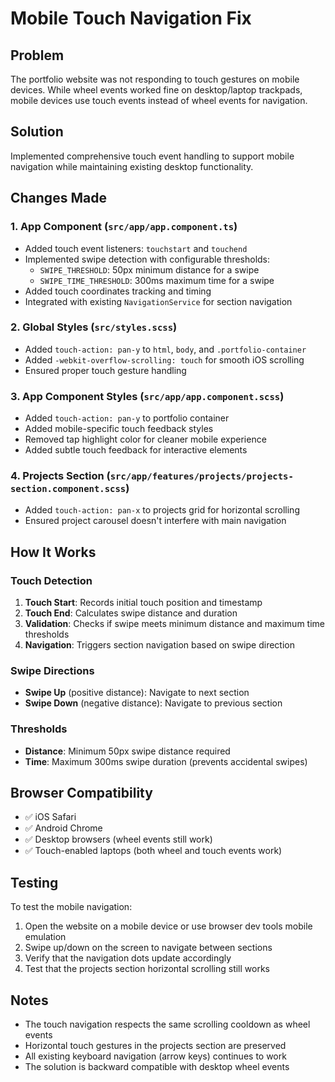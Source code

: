 # Mobile Touch Navigation Fix

## Problem
The portfolio website was not responding to touch gestures on mobile devices. While wheel events worked fine on desktop/laptop trackpads, mobile devices use touch events instead of wheel events for navigation.

## Solution
Implemented comprehensive touch event handling to support mobile navigation while maintaining existing desktop functionality.

## Changes Made

### 1. App Component (`src/app/app.component.ts`)
- Added touch event listeners: `touchstart` and `touchend`
- Implemented swipe detection with configurable thresholds:
  - `SWIPE_THRESHOLD`: 50px minimum distance for a swipe
  - `SWIPE_TIME_THRESHOLD`: 300ms maximum time for a swipe
- Added touch coordinates tracking and timing
- Integrated with existing `NavigationService` for section navigation

### 2. Global Styles (`src/styles.scss`)
- Added `touch-action: pan-y` to `html`, `body`, and `.portfolio-container`
- Added `-webkit-overflow-scrolling: touch` for smooth iOS scrolling
- Ensured proper touch gesture handling

### 3. App Component Styles (`src/app/app.component.scss`)
- Added `touch-action: pan-y` to portfolio container
- Added mobile-specific touch feedback styles
- Removed tap highlight color for cleaner mobile experience
- Added subtle touch feedback for interactive elements

### 4. Projects Section (`src/app/features/projects/projects-section.component.scss`)
- Added `touch-action: pan-x` to projects grid for horizontal scrolling
- Ensured project carousel doesn't interfere with main navigation

## How It Works

### Touch Detection
1. **Touch Start**: Records initial touch position and timestamp
2. **Touch End**: Calculates swipe distance and duration
3. **Validation**: Checks if swipe meets minimum distance and maximum time thresholds
4. **Navigation**: Triggers section navigation based on swipe direction

### Swipe Directions
- **Swipe Up** (positive distance): Navigate to next section
- **Swipe Down** (negative distance): Navigate to previous section

### Thresholds
- **Distance**: Minimum 50px swipe distance required
- **Time**: Maximum 300ms swipe duration (prevents accidental swipes)

## Browser Compatibility
- ✅ iOS Safari
- ✅ Android Chrome
- ✅ Desktop browsers (wheel events still work)
- ✅ Touch-enabled laptops (both wheel and touch events work)

## Testing
To test the mobile navigation:
1. Open the website on a mobile device or use browser dev tools mobile emulation
2. Swipe up/down on the screen to navigate between sections
3. Verify that the navigation dots update accordingly
4. Test that the projects section horizontal scrolling still works

## Notes
- The touch navigation respects the same scrolling cooldown as wheel events
- Horizontal touch gestures in the projects section are preserved
- All existing keyboard navigation (arrow keys) continues to work
- The solution is backward compatible with desktop wheel events 
